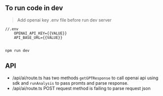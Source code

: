 ## To run code in dev

> Add openai key .env file before run dev server

```env
//.env
	OPENAI_API_KEY={{VALUE}}
	API_BASE_URL={{VALUE}}
```

```sh

npm run dev

```

## API

- /api/ai/route.ts has two methods `getGPTResponse` to call openai api using sdk and `runAnalysis` to pass promts and parse response.
- /api/ai/route.ts POST request method is failing to parse request json
